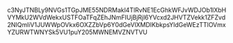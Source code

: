 c3NyJTNBLy9NVGs1TGpJME55NDRMakl4TlRvNE1EcGhkWFJvWDJOb1lXbHVYMkU2WVdWekxUSTFOaTFqZEhJNmFIUjBjRjl6YVcxd2JHVTZVekk1ZFZvd2NIQmliV1JUWWpOVkx6OXZZbVp6Y0dGeVlXMDlKbkpsYldGeWEzTTlOVmxYZURWTWNYSk5VU1puY205MWNEMVZNVTVU
